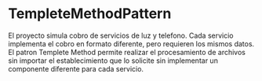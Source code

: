 # TempleteMethodPattern
El proyecto simula cobro de servicios de luz y telefono. Cada servicio implementa el cobro en formato diferente, pero requieren los mismos datos. El patron Templete Method permite realizar el procesamiento de archivos sin importar el establecimiento que lo solicite sin implementar un componente diferente para cada servicio.
